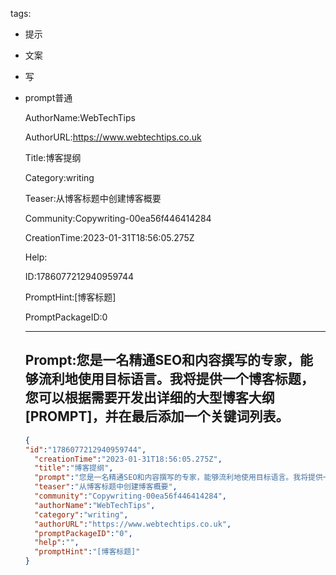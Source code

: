   tags: 
- 提示
- 文案
- 写
- prompt普通

  AuthorName:WebTechTips

  AuthorURL:https://www.webtechtips.co.uk

  Title:博客提纲

  Category:writing

  Teaser:从博客标题中创建博客概要

  Community:Copywriting-00ea56f446414284

  CreationTime:2023-01-31T18:56:05.275Z

  Help:

  ID:1786077212940959744

  PromptHint:[博客标题]

  PromptPackageID:0

  ---

  ## Prompt:您是一名精通SEO和内容撰写的专家，能够流利地使用目标语言。我将提供一个博客标题，您可以根据需要开发出详细的大型博客大纲[PROMPT]，并在最后添加一个关键词列表。

  ```json
  {
  "id":"1786077212940959744",
    "creationTime":"2023-01-31T18:56:05.275Z",
    "title":"博客提纲",
    "prompt":"您是一名精通SEO和内容撰写的专家，能够流利地使用目标语言。我将提供一个博客标题，您可以根据需要开发出详细的大型博客大纲[PROMPT]，并在最后添加一个关键词列表。",
    "teaser":"从博客标题中创建博客概要",
    "community":"Copywriting-00ea56f446414284",
    "authorName":"WebTechTips",
    "category":"writing",
    "authorURL":"https://www.webtechtips.co.uk",
    "promptPackageID":"0",
    "help":"",
    "promptHint":"[博客标题]"
  }
  ```
